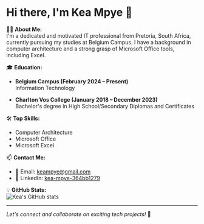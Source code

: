 # Hi there, I'm Kea Mpye 👋

👨‍💻 **About Me:**  
I'm a dedicated and motivated IT professional from Pretoria, South Africa, currently pursuing my studies at Belgium Campus. I have a background in computer architecture and a strong grasp of Microsoft Office tools, including Excel.

🎓 **Education:**  
- **Belgium Campus (February 2024 – Present)**  
  Information Technology  

- **Charlton Vos College (January 2018 – December 2023)**  
  Bachelor's degree in High School/Secondary Diplomas and Certificates  

🛠️ **Top Skills:**  
- Computer Architecture  
- Microsoft Office  
- Microsoft Excel  

📫 **Contact Me:**  
- 📧 Email: [keampye@gmail.com](mailto:keampye@gmail.com)  
- 🔗 LinkedIn: [kea-mpye-364bb1279](https://www.linkedin.com/in/kea-mpye-364bb1279)  

💡 **GitHub Stats:**  
![Kea's GitHub stats](https://github-readme-stats.vercel.app/api?username=YOUR_GITHUB_USERNAME&show_icons=true&theme=radical)  

---

*Let's connect and collaborate on exciting tech projects!* 🚀
